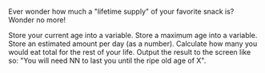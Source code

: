 Ever wonder how much a "lifetime supply" of your favorite snack is? Wonder no more!

Store your current age into a variable.
Store a maximum age into a variable.
Store an estimated amount per day (as a number).
Calculate how many you would eat total for the rest of your life.
Output the result to the screen like so: "You will need NN to last you until the ripe old age of X".
